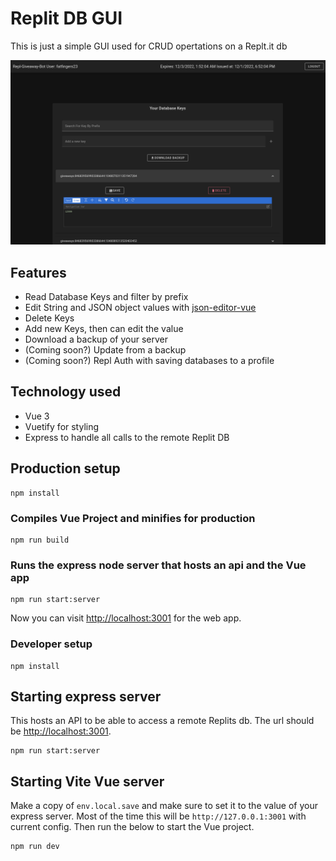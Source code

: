 # Replit DB GUI

This is just a simple GUI used for CRUD opertations on a Replt.it db

![Photo of app](pictures/photo-of-app.png)

## Features
* Read Database Keys and filter by prefix
* Edit String and JSON object values with [json-editor-vue](https://www.npmjs.com/package/json-editor-vue)
* Delete Keys
* Add new Keys, then can edit the value
* Download a backup of your server
* (Coming soon?) Update from a backup
* (Coming soon?) Repl Auth with saving databases to a profile

## Technology used
* Vue 3
* Vuetify for styling
* Express to handle all calls to the remote Replit DB

## Production setup

```
npm install
```

### Compiles Vue Project and minifies for production

```
npm run build 
```

### Runs the express node server that hosts an api and the Vue app

```
npm run start:server
```

Now you can visit [http://localhost:3001](http://localhost:3001) for the web app.

### Developer setup

```
npm install
```

## Starting express server
This hosts an API to be able to access a remote Replits db.
The url should be [http://localhost:3001](http://localhost:3001). 
```
npm run start:server
```

## Starting Vite Vue server

Make a copy of `env.local.save` and make sure to set it to the value of your express server.
Most of the time this will be `http://127.0.0.1:3001` with current config. Then run the below to start the Vue project.
```
npm run dev
```

